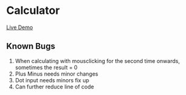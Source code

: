 # Calculator

[Live Demo](https://duckduckgo.com)

## Known Bugs
1. When calculating with mousclicking for the second time onwards, sometimes the result = 0
2. Plus Minus needs minor changes
3. Dot input needs minors fix up
4. Can further reduce line of code